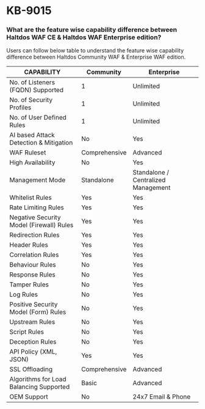 # KB-9015

### What are the feature wise capability difference between Haltdos WAF CE & Haltdos WAF Enterprise edition?

Users can follow below table to understand the feature wise capability difference between Haltdos Community WAF & Enterprise WAF edition.

| CAPABILITY                             | Community     | Enterprise                          |
|----------------------------------------|---------------|-------------------------------------|
| No. of Listeners (FQDN) Supported      | 1             | Unlimited                           |
| No. of Security Profiles               | 1             | Unlimited                           |
| No. of User Defined Rules              | 1             | Unlimited                           |
| AI based Attack Detection & Mitigation | No            | Yes                                 |
| WAF Ruleset                            | Comprehensive | Advanced                            |
| High Availability                      | No            | Yes                                 |
| Management Mode                        | Standalone    | Standalone / Centralized Management |
| Whitelist Rules                           | Yes           | Yes                |
| Rate Limiting Rules                       | Yes           | Yes                |
| Negative Security Model (Firewall) Rules  | Yes           | Yes                |
| Redirection Rules                         | Yes           | Yes                |
| Header Rules                              | Yes           | Yes                |
| Correlation Rules                         | Yes           | Yes                |
| Behaviour Rules                           | No            | Yes                |
| Response Rules                            | No            | Yes                |
| Tamper Rules                              | No            | Yes                |
| Log Rules                                 | No            | Yes                |
| Positive Security Model (Form) Rules      | No            | Yes                |
| Upstream Rules                            | No            | Yes                |
| Script Rules                              | No            | Yes                |
| Deception Rules                           | No            | Yes                |
| API Policy (XML, JSON)                    | Yes           | Yes                |
| SSL Offloading                            | Comprehensive | Advanced           |
| Algorithms for Load Balancing Supported   | Basic         | Advanced           |
| OEM Support                               | No            | 24x7 Email & Phone |
